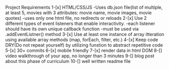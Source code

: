 Project Requirements
1-[x] HTML/CSS/JS
    -Uses db.json file(list of multiple, at least 5, movies with 3 attributes: movie name, movie images, movie quotes)
    -uses only one html file, no redirects or reloads
2-[x] Use 2 different types of event listeners that enable interactivity.
    -each listener should have its own unique callback function
    -must be used via .addEventListner() method
3-[x] Use at least one instance of array itteration using available array methods (map, forEach, filter, etc.)
4-[x] Keep code DRY(Do not repeat yourself) by utilizing funstion to abstract repetitive code
5-[x] 30+ commits 
6-[x] mobile friendly
7-[x] render data in html DOM
8-[] video walkthrough of your app, no longer than 3 minutes
9-[] blog post about this phase of curriculum
10-[] well written readme file

